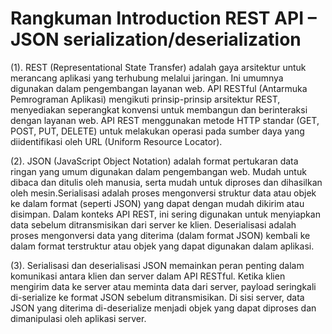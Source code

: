 # Rangkuman Introduction REST API – JSON serialization/deserialization

(1). REST (Representational State Transfer) adalah gaya arsitektur untuk merancang aplikasi yang terhubung melalui jaringan. Ini umumnya digunakan dalam pengembangan layanan web. API RESTful (Antarmuka Pemrograman Aplikasi) mengikuti prinsip-prinsip arsitektur REST, menyediakan seperangkat konvensi untuk membangun dan berinteraksi dengan layanan web. API REST menggunakan metode HTTP standar (GET, POST, PUT, DELETE) untuk melakukan operasi pada sumber daya yang diidentifikasi oleh URL (Uniform Resource Locator).

(2). JSON (JavaScript Object Notation) adalah format pertukaran data ringan yang umum digunakan dalam pengembangan web. Mudah untuk dibaca dan ditulis oleh manusia, serta mudah untuk diproses dan dihasilkan oleh mesin.Serialisasi adalah proses mengonversi struktur data atau objek ke dalam format (seperti JSON) yang dapat dengan mudah dikirim atau disimpan. Dalam konteks API REST, ini sering digunakan untuk menyiapkan data sebelum ditransmisikan dari server ke klien. Deserialisasi adalah proses mengonversi data yang diterima (dalam format JSON) kembali ke dalam format terstruktur atau objek yang dapat digunakan dalam aplikasi.

(3). Serialisasi dan deserialisasi JSON memainkan peran penting dalam komunikasi antara klien dan server dalam API RESTful.
Ketika klien mengirim data ke server atau meminta data dari server, payload seringkali di-serialize ke format JSON sebelum ditransmisikan.
Di sisi server, data JSON yang diterima di-deserialize menjadi objek yang dapat diproses dan dimanipulasi oleh aplikasi server.
